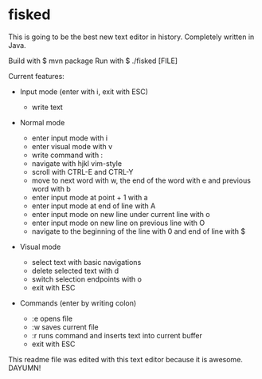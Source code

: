 # fisked
This is going to be the best new text editor in history.
Completely written in Java.

Build with $ mvn package
Run with $ ./fisked [FILE]

Current features:
* Input mode (enter with i, exit with ESC)
  - write text

* Normal mode
  - enter input mode with i
  - enter visual mode with v
  - write command with :
  - navigate with hjkl vim-style
  - scroll with CTRL-E and CTRL-Y
  - move to next word with w, the end of the word with e and previous word with b
  - enter input mode at point + 1 with a
  - enter input mode at end of line with A
  - enter input mode on new line under current line with o
  - enter input mode on new line on previous line with O
  - navigate to the beginning of the line with 0 and end of line with $

* Visual mode
  - select text with basic navigations
  - delete selected text with d
  - switch selection endpoints with o
  - exit with ESC

* Commands (enter by writing colon)
  - :e <file> opens file
  - :w saves current file
  - :r runs command and inserts text into current buffer
  - exit with ESC

This readme file was edited with this text editor because it is awesome.
DAYUMN!